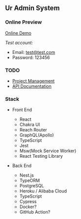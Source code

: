 ## Ur Admin System

### Online Preview

[Online Demo](https://umin-g63mjx87t.vercel.app)

_Test account:_

- Email: test@test.com
- Password: 123456

### TODO

- [Project Management](https://github.com/ChenxiiCheng/Umin/projects/1)
- [API Documentation](https://github.com/ChenxiiCheng/Umin/wiki/API-Documentation)

### Stack

- Front End

  - React
  - Chakra UI
  - Reach Router
  - GraphQL(Apollo)
  - TypeScript
  - Jest
  - Msw(Mock Service Worker)
  - React Testing Library

- Back End
  - Nest.js
  - TypeORM
  - PostgreSQL
  - Heroku / Alibaba Cloud
  - TypeScript
  - Cypress
  - Docker?
  - GitHub Action?
